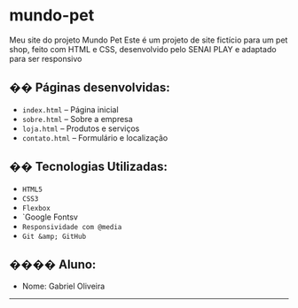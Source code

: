 # mundo-pet
Meu site do projeto Mundo Pet
Este é um projeto de site fictício para um pet shop, feito com HTML e CSS,
desenvolvido pelo SENAI PLAY e adaptado para ser responsivo
## �� Páginas desenvolvidas:
- `index.html` – Página inicial
- `sobre.html` – Sobre a empresa
- `loja.html` – Produtos e serviços
- `contato.html` – Formulário e localização

## ��️ Tecnologias Utilizadas:
- `HTML5`
- `CSS3`
- `Flexbox`
- `Google Fontsv
- `Responsividade com @media`
- `Git &amp; GitHub`

## ��‍�� Aluno:
- Nome: Gabriel Oliveira

---
